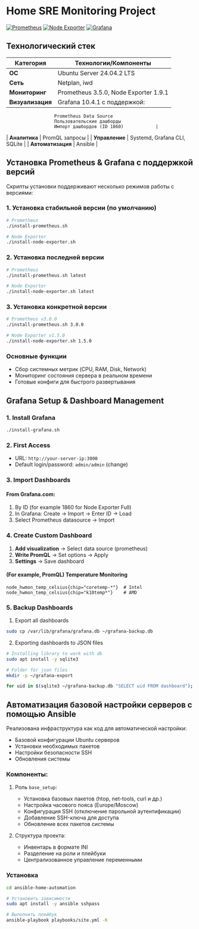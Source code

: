 # Home SRE Monitoring Project

[![Prometheus](https://img.shields.io/badge/Prometheus-3.5.0-E6522C?logo=prometheus&logoColor=white&style=flat-square)](https://prometheus.io)
[![Node Exporter](https://img.shields.io/badge/Node_Exporter-1.9.1-7FBF3F?style=flat-square)]()
[![Grafana](https://img.shields.io/badge/Grafana-F2F4F9?style=for-the-badge&logo=grafana&logoColor=orange&labelColor=F2F4F9)](https://grafana.com)

## Технологический стек
| Категория       | Технологии/Компоненты               |
|-----------------|-------------------------------------|
| **ОС**            | Ubuntu Server 24.04.2 LTS             |
| **Сеть**          | Netplan, iwd                          |
| **Мониторинг**    | Prometheus 3.5.0, Node Exporter 1.9.1 |
| **Визуализация**  | Grafana 10.4.1 с поддержкой:        
                      Prometheus Data Source              
                      Пользовательские дашборды           
                      Импорт дашбордов (ID 1860)            |
| **Аналитика**     | PromQL запросы                        |
| **Управление**    | Systemd, Grafana CLI, SQLite          |
| **Автоматизация** | Ansible                               |


## Установка Prometheus & Grafana с поддержкой версий

Скрипты установки поддерживают несколько режимов работы с версиями:

### 1. Установка стабильной версии (по умолчанию)
```bash
# Prometheus
./install-prometheus.sh

# Node Exporter
./install-node-exporter.sh
```

### 2. Установка последней версии
```bash
# Prometheus
./install-prometheus.sh latest

# Node Exporter
./install-node-exporter.sh latest
```

### 3. Установка конкретной версии
```bash
# Prometheus v3.0.0
./install-prometheus.sh 3.0.0

# Node Exporter v1.5.0
./install-node-exporter.sh 1.5.0
```

### Основные функции
- Сбор системных метрик (CPU, RAM, Disk, Network)
- Мониторинг состояния сервера в реальном времени
- Готовые конфиги для быстрого развертывания

## Grafana Setup & Dashboard Management

### 1. Install Grafana
```bash
./install-grafana.sh
```

### 2. First Access
- URL: `http://your-server-ip:3000`
- Default login/password: `admin/admin` (change)

### 3. Import Dashboards
#### From Grafana.com:
1. By ID (for example 1860 for Node Exporter Full)
2. In Grafana: Create → Import → Enter ID → Load
3. Select Prometheus datasource → Import

### 4. Create Custom Dashboard
1. **Add visualization** → Select data source (prometheus)
2. **Write PromQL** → Set options → Apply
3. **Settings** → Save dashboard

#### (For example, PromQL) Temperature Monitoring
```promql
node_hwmon_temp_celsius{chip="coretemp-*"}  # Intel
node_hwmon_temp_celsius{chip="k10temp*"}    # AMD
```

### 5. Backup Dashboards
1. Export all dashboards
```bash
sudo cp /var/lib/grafana/grafana.db ~/grafana-backup.db
```
2. Exporting dashboards to JSON files
```bash
# Installing library to work with db
sudo apt install -y sqlite3

# Folder for json files
mkdir -p ~/grafana-export

for uid in $(sqlite3 ~/grafana-backup.db "SELECT uid FROM dashboard"); do data=$(sqlite3 ~/grafana-backup.db "SELECT data FROM dashboard WHERE uid = '$uid'"); echo "$data" > ~/grafana-export/"${uid}".json; done
```


## Автоматизация базовой настройки серверов с помощью Ansible

Реализована инфраструктура как код для автоматической настройки:
- Базовой конфигурации Ubuntu серверов
- Установки необходимых пакетов
- Настройки безопасности SSH
- Обновления системы

### Компоненты:
1. Роль `base_setup`:
   - Установка базовых пакетов (htop, net-tools, curl и др.)
   - Настройка часового пояса (Europe/Moscow)
   - Конфигурация SSH (отключение парольной аутентификации)
   - Добавление SSH-ключа для доступа
   - Обновление всех пакетов системы

2. Структура проекта:
   - Инвентарь в формате INI
   - Разделение на роли и плейбуки
   - Централизованное управление переменными

### Установка
```bash
cd ansible-home-automation

# Установить зависимости
sudo apt install -y ansible sshpass

# Выполнить плейбук
ansible-playbook playbooks/site.yml -K
```
